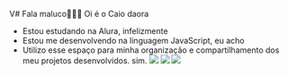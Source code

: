 V# Fala maluco🌹🐇🦡
Oi é o Caio daora
- Estou estudando na Alura, infelizmente
- Estou me desenvolvendo na linguagem JavaScript, eu acho
- Utilizo esse espaço para minha organização e compartilhamento dos meu projetos desenvolvidos. sim.
![](https://tenor.com/oZnHwddMP8S.gif)
![](https://tenor.com/owkUHU8j6Ji.gif)
![](https://tenor.com/bBsIR.gif)
<!---
cauoiscola/cauoiscola is a ✨ special ✨ repository because its `README.md` (this file) appears on your GitHub profile.
You can click the Preview link to take a look at your changes.
--->

